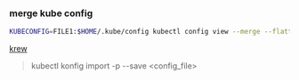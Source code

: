 
### merge kube config
```sh
KUBECONFIG=FILE1:$HOME/.kube/config kubectl config view --merge --flatten > $HOME/.kube/config.merged
```

[krew](https://krew.sigs.k8s.io/)
> kubectl konfig import -p --save <config_file>
